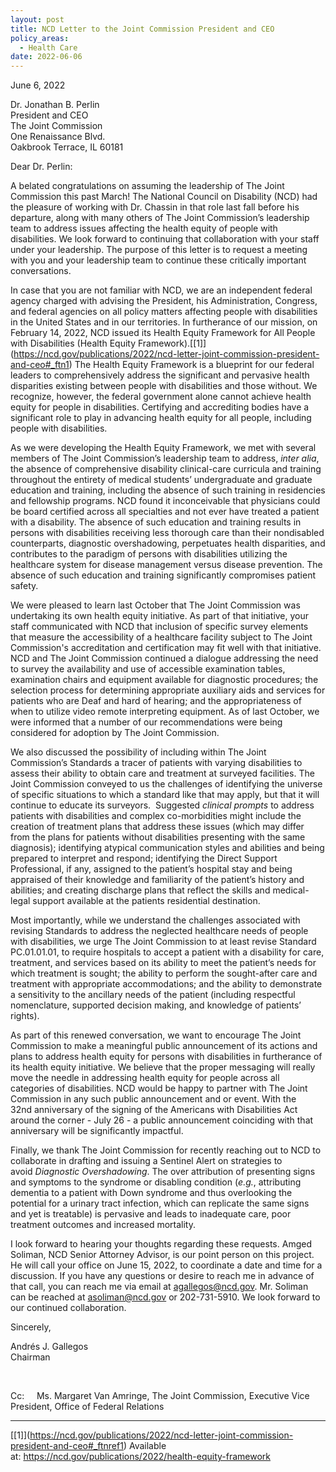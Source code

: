 ```yaml
---
layout: post
title: NCD Letter to the Joint Commission President and CEO
policy_areas:
  - Health Care
date: 2022-06-06
---
```

June 6, 2022

Dr. Jonathan B. Perlin\
President and CEO\
The Joint Commission\
One Renaissance Blvd.\
Oakbrook Terrace, IL 60181

Dear Dr. Perlin:

A belated congratulations on assuming the leadership of The Joint Commission this past March! The National Council on Disability (NCD) had the pleasure of working with Dr. Chassin in that role last fall before his departure, along with many others of The Joint Commission’s leadership team to address issues affecting the health equity of people with disabilities. We look forward to continuing that collaboration with your staff under your leadership. The purpose of this letter is to request a meeting with you and your leadership team to continue these critically important conversations.

In case that you are not familiar with NCD, we are an independent federal agency charged with advising the President, his Administration, Congress, and federal agencies on all policy matters affecting people with disabilities in the United States and in our territories. In furtherance of our mission, on February 14, 2022, NCD issued its Health Equity Framework for All People with Disabilities (Health Equity Framework).[\[1]](https://ncd.gov/publications/2022/ncd-letter-joint-commission-president-and-ceo#_ftn1) The Health Equity Framework is a blueprint for our federal leaders to comprehensively address the significant and pervasive health disparities existing between people with disabilities and those without. We recognize, however, the federal government alone cannot achieve health equity for people in disabilities. Certifying and accrediting bodies have a significant role to play in advancing health equity for all people, including people with disabilities.

As we were developing the Health Equity Framework, we met with several members of The Joint Commission’s leadership team to address, *inter alia*, the absence of comprehensive disability clinical-care curricula and training throughout the entirety of medical students’ undergraduate and graduate education and training, including the absence of such training in residencies and fellowship programs. NCD found it inconceivable that physicians could be board certified across all specialties and not ever have treated a patient with a disability. The absence of such education and training results in persons with disabilities receiving less thorough care than their nondisabled counterparts, diagnostic overshadowing, perpetuates health disparities, and contributes to the paradigm of persons with disabilities utilizing the healthcare system for disease management versus disease prevention. The absence of such education and training significantly compromises patient safety.

We were pleased to learn last October that The Joint Commission was undertaking its own health equity initiative. As part of that initiative, your staff communicated with NCD that inclusion of specific survey elements that measure the accessibility of a healthcare facility subject to The Joint Commission's accreditation and certification may fit well with that initiative. NCD and The Joint Commission continued a dialogue addressing the need to survey the availability and use of accessible examination tables, examination chairs and equipment available for diagnostic procedures; the selection process for determining appropriate auxiliary aids and services for patients who are Deaf and hard of hearing; and the appropriateness of when to utilize video remote interpreting equipment. As of last October, we were informed that a number of our recommendations were being considered for adoption by The Joint Commission.

We also discussed the possibility of including within The Joint Commission’s Standards a tracer of patients with varying disabilities to assess their ability to obtain care and treatment at surveyed facilities. The Joint Commission conveyed to us the challenges of identifying the universe of specific situations to which a standard like that may apply, but that it will continue to educate its surveyors.  Suggested *clinical prompts* to address patients with disabilities and complex co-morbidities might include the creation of treatment plans that address these issues (which may differ from the plans for patients without disabilities presenting with the same diagnosis); identifying atypical communication styles and abilities and being prepared to interpret and respond; identifying the Direct Support Professional, if any, assigned to the patient’s hospital stay and being appraised of their knowledge and familiarity of the patient’s history and abilities; and creating discharge plans that reflect the skills and medical-legal support available at the patients residential destination.

Most importantly, while we understand the challenges associated with revising Standards to address the neglected healthcare needs of people with disabilities, we urge The Joint Commission to at least revise Standard PC.01.01.01, to require hospitals to accept a patient with a disability for care, treatment, and services based on its ability to meet the patient’s needs for which treatment is sought; the ability to perform the sought-after care and treatment with appropriate accommodations; and the ability to demonstrate a sensitivity to the ancillary needs of the patient (including respectful nomenclature, supported decision making, and knowledge of patients’ rights).

As part of this renewed conversation, we want to encourage The Joint Commission to make a meaningful public announcement of its actions and plans to address health equity for persons with disabilities in furtherance of its health equity initiative. We believe that the proper messaging will really move the needle in addressing health equity for people across all categories of disabilities. NCD would be happy to partner with The Joint Commission in any such public announcement and or event. With the 32nd anniversary of the signing of the Americans with Disabilities Act around the corner - July 26 - a public announcement coinciding with that anniversary will be significantly impactful.

Finally, we thank The Joint Commission for recently reaching out to NCD to collaborate in drafting and issuing a Sentinel Alert on strategies to avoid *Diagnostic Overshadowing*. The over attribution of presenting signs and symptoms to the syndrome or disabling condition (*e.g.*, attributing dementia to a patient with Down syndrome and thus overlooking the potential for a urinary tract infection, which can replicate the same signs and yet is treatable) is pervasive and leads to inadequate care, poor treatment outcomes and increased mortality.  

I look forward to hearing your thoughts regarding these requests. Amged Soliman, NCD Senior Attorney Advisor, is our point person on this project. He will call your office on June 15, 2022, to coordinate a date and time for a discussion. If you have any questions or desire to reach me in advance of that call, you can reach me via email at [agallegos@ncd.gov](mailto:agallegos@ncd.gov). Mr. Soliman can be reached at [asoliman@ncd.gov](mailto:asoliman@ncd.gov) or 202-731-5910. We look forward to our continued collaboration.

Sincerely,

Andrés J. Gallegos\
Chairman

 

Cc:     Ms. Margaret Van Amringe, The Joint Commission, Executive Vice President, Office of Federal Relations



- - -

[\[1]](https://ncd.gov/publications/2022/ncd-letter-joint-commission-president-and-ceo#_ftnref1) Available at: <https://ncd.gov/publications/2022/health-equity-framework>